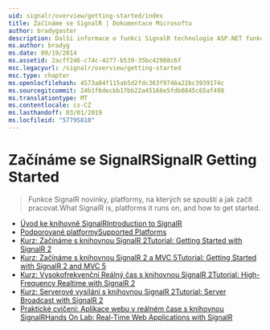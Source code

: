 ```yaml
---
uid: signalr/overview/getting-started/index
title: Začínáme se SignalR | Dokumentace Microsoftu
author: bradygaster
description: Další informace o funkci SignalR technologie ASP.NET funkce SignalR technologie ASP.NET je nová knihovna pro vývojáře využívající technologii ASP.NET, který usnadňuje vývoj funkcí v reálném čase. Funkce SignalR umožňuje bi...
ms.author: bradyg
ms.date: 09/19/2014
ms.assetid: 2acff246-c74c-4277-b539-35bc42988c6f
msc.legacyurl: /signalr/overview/getting-started
msc.type: chapter
ms.openlocfilehash: 4573a04f115ab5d2fdc363f9746a22bc3939174c
ms.sourcegitcommit: 24b1f6decbb17bb22a45166e5fdb0845c65af498
ms.translationtype: MT
ms.contentlocale: cs-CZ
ms.lasthandoff: 03/01/2019
ms.locfileid: "57795810"
---
```

<a name="signalr-getting-started"></a><span data-ttu-id="502cb-104">Začínáme se SignalR</span><span class="sxs-lookup"><span data-stu-id="502cb-104">SignalR Getting Started</span></span>
====================
> <span data-ttu-id="502cb-105">Funkce SignalR novinky, platformy, na kterých se spouští a jak začít pracovat.</span><span class="sxs-lookup"><span data-stu-id="502cb-105">What SignalR is, platforms it runs on, and how to get started.</span></span>


- [<span data-ttu-id="502cb-106">Úvod ke knihovně SignalR</span><span class="sxs-lookup"><span data-stu-id="502cb-106">Introduction to SignalR</span></span>](introduction-to-signalr.md)
- [<span data-ttu-id="502cb-107">Podporované platformy</span><span class="sxs-lookup"><span data-stu-id="502cb-107">Supported Platforms</span></span>](supported-platforms.md)
- [<span data-ttu-id="502cb-108">Kurz: Začínáme s knihovnou SignalR 2</span><span class="sxs-lookup"><span data-stu-id="502cb-108">Tutorial: Getting Started with SignalR 2</span></span>](tutorial-getting-started-with-signalr.md)
- [<span data-ttu-id="502cb-109">Kurz: Začínáme s knihovnou SignalR 2 a MVC 5</span><span class="sxs-lookup"><span data-stu-id="502cb-109">Tutorial: Getting Started with SignalR 2 and MVC 5</span></span>](tutorial-getting-started-with-signalr-and-mvc.md)
- [<span data-ttu-id="502cb-110">Kurz: Vysokofrekvenční Reálný čas s knihovnou SignalR 2</span><span class="sxs-lookup"><span data-stu-id="502cb-110">Tutorial: High-Frequency Realtime with SignalR 2</span></span>](tutorial-high-frequency-realtime-with-signalr.md)
- [<span data-ttu-id="502cb-111">Kurz: Serverové vysílání s knihovnou SignalR 2</span><span class="sxs-lookup"><span data-stu-id="502cb-111">Tutorial: Server Broadcast with SignalR 2</span></span>](tutorial-server-broadcast-with-signalr.md)
- [<span data-ttu-id="502cb-112">Praktické cvičení: Aplikace webu v reálném čase s knihovnou SignalR</span><span class="sxs-lookup"><span data-stu-id="502cb-112">Hands On Lab: Real-Time Web Applications with SignalR</span></span>](real-time-web-applications-with-signalr.md)
